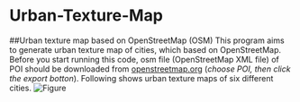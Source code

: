 # Urban-Texture-Map
##Urban texture map based on OpenStreetMap (OSM)
This program aims to generate urban texture map of cities, which based on OpenStreetMap. Before you start running this code, osm file (OpenStreetMap XML file) of POI should be downloaded from [openstreetmap.org](http://www.openstreetmap.org) (*choose POI, then click the export botton*). Following shows urban texture maps of six different cities.
![Figure](https://github.com/jialeishen/Urban-Texture-Map/blob/master/Figure.tif)

